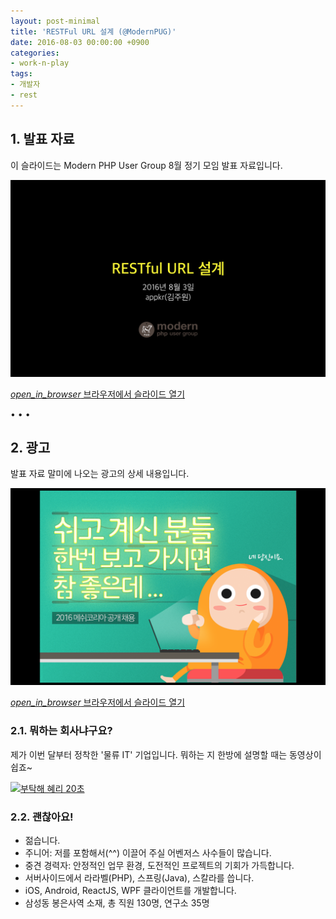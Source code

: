 ```yaml
---
layout: post-minimal
title: 'RESTFul URL 설계 (@ModernPUG)'
date: 2016-08-03 00:00:00 +0900
categories:
- work-n-play
tags:
- 개발자
- rest
---
```


## 1. 발표 자료

이 슬라이드는 Modern PHP User Group 8월 정기 모임 발표 자료입니다.

![RESTful URL 설계](/images/2016-08-03-img-01.png)

<div class="panel panel-default" style="width:100%; max-width: 600px; margin: 1em auto;">
  <div class="panel-body text-center">
    <a href="/files/restful-url-design.pdf">
      <i class="material-icons">open_in_browser</i>
      브라우저에서 슬라이드 열기
    </a>
  </div>
</div>

<!--more-->
<div class="spacer">• • •</div>

## 2. 광고

발표 자료 말미에 나오는 광고의 상세 내용입니다.

![메쉬코리아에서 개발자를 찾습니다](/images/2016-08-03-img-02.png)

<div class="panel panel-default" style="width:100%; max-width: 600px; margin: 1em auto;">
  <div class="panel-body text-center">
    <a href="https://drive.google.com/file/d/0Bx8_tW_C70eNVFRrRDJxMy15dDA/view?usp=sharing" target="_blank">
      <i class="material-icons">open_in_browser</i>
      브라우저에서 슬라이드 열기
    </a>
  </div>
</div>

### 2.1. 뭐하는 회사냐구요?

제가 이번 달부터 정착한 '물류 IT' 기업입니다. 뭐하는 지 한방에 설명할 때는 동영상이 쉽죠~

[![부탁해 혜리 20초](https://i.ytimg.com/vi/lOqqLXRQvAo/hqdefault.jpg)](https://www.youtube.com/watch?v=lOqqLXRQvAo)

### 2.2. 괜찮아요!

- 젊습니다.
- 주니어: 저를 포함해서(^^) 이끌어 주실 어벤저스 사수들이 많습니다.
- 중견 경력자: 안정적인 업무 환경, 도전적인 프로젝트의 기회가 가득합니다.
- 서버사이드에서 라라벨(PHP), 스프링(Java), 스칼라를 씁니다.
- iOS, Android, ReactJS, WPF 클라이언트를 개발합니다.
- 삼성동 봉은사역 소재, 총 직원 130명, 연구소 35명
